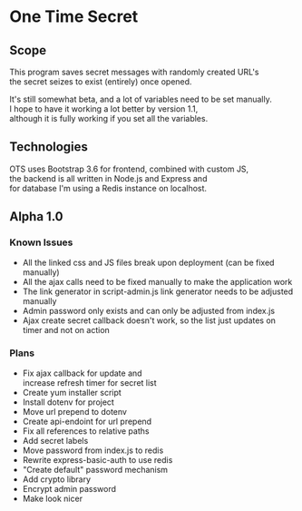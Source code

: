 # One Time Secret

## Scope
This program saves secret messages with randomly created URL's  
the secret seizes to exist (entirely) once opened.  
  
It's still somewhat beta, and a lot of variables need to be set manually.  
I hope to have it working a lot better by version 1.1,  
although it is fully working if you set all the variables.

## Technologies
OTS uses Bootstrap 3.6 for frontend, combined with custom JS,  
the backend is all written in Node.js and Express and  
for database I'm using a Redis instance on localhost.

## Alpha 1.0
### Known Issues
- All the linked css and JS files break upon deployment (can be fixed manually)
- All the ajax calls need to be fixed manually to make the application work
- The link generator in script-admin.js link generator needs to be adjusted manually
- Admin password only exists and can only be adjusted from index.js
- Ajax create secret callback doesn't work, so the list just updates on timer and not on action

### Plans
- Fix ajax callback for update and   
  increase refresh timer for secret list
- Create yum installer script
- Install dotenv for project
- Move url prepend to dotenv
- Create api-endoint for url prepend
- Fix all references to relative paths
- Add secret labels
- Move password from index.js to redis
- Rewrite express-basic-auth to use redis
- "Create default" password mechanism
- Add crypto library
- Encrypt admin password
- Make look nicer
